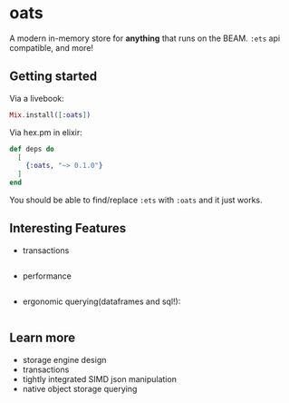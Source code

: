 # oats

A modern in-memory store for **anything** that runs on the BEAM. `:ets` api compatible, and more!

## Getting started

Via a livebook:
```elixir
Mix.install([:oats])
```

Via hex.pm in elixir:
```elixir
def deps do
  [
    {:oats, "~> 0.1.0"}
  ]
end
```

You should be able to find/replace `:ets` with `:oats` and it just works.

## Interesting Features
- transactions
```
```

- performance
```
```

- ergonomic querying(dataframes and sql!):
```
```

## Learn more

- storage engine design
- transactions
- tightly integrated SIMD json manipulation
- native object storage querying
